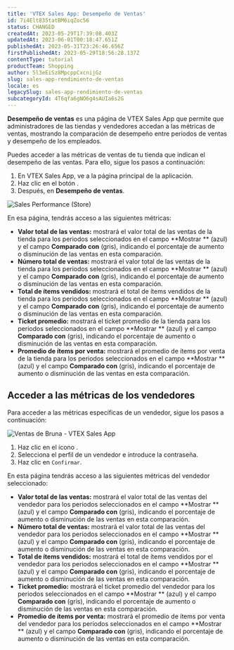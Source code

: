 ```yaml
---
title: 'VTEX Sales App: Desempeño de Ventas'
id: 7i4Elt835tatBM6iqZoc56
status: CHANGED
createdAt: 2023-05-29T17:39:08.403Z
updatedAt: 2023-06-01T00:18:47.651Z
publishedAt: 2023-05-31T23:26:46.656Z
firstPublishedAt: 2023-05-29T18:56:28.137Z
contentType: tutorial
productTeam: Shopping
author: 5l3eEiSz8MpcppCxcnijGz
slug: sales-app-rendimiento-de-ventas
locale: es
legacySlug: sales-app-rendimiento-de-ventas
subcategoryId: 4T6qfa6gNO6g4sAUIa6s2G
---
```


**Desempeño de ventas** es una página de VTEX Sales App que permite que administradores de las tiendas y vendedores accedan a las métricas de ventas, mostrando la comparación de desempeño entre periodos de ventas y desempeño de los empleados.

Puedes acceder a las métricas de ventas de tu tienda que indican el desempeño de las ventas. Para ello, sigue los pasos a continuación:

1. En VTEX Sales App, ve a la página principal de la aplicación.
2. Haz clic en el botón <i class="fas fa-bars"></i>.
3. Después, en **Desempeño de ventas**.

![Sales Performance (Store)](https://images.ctfassets.net/alneenqid6w5/2YMohTrMzA23P64djqnLWb/befba785d99d38ac7ae16e4a045ab32a/analytics_en.png)

En esa página, tendrás acceso a las siguientes métricas:

- **Valor total de las ventas:** mostrará el valor total de las ventas de la tienda para los periodos seleccionados en el campo **Mostrar ** (azul) y el campo **Comparado con** (gris), indicando el porcentaje de aumento o disminución de las ventas en esta comparación.
- **Número total de ventas:** mostrará el valor total de las ventas de la tienda para los periodos seleccionados en el campo **Mostrar ** (azul) y el campo **Comparado con** (gris), indicando el porcentaje de aumento o disminución de las ventas en esta comparación.
- **Total de ítems vendidos:** mostrará el total de ítems vendidos de la tienda para los periodos seleccionados en el campo **Mostrar ** (azul) y el campo **Comparado con** (gris), indicando el porcentaje de aumento o disminución de las ventas en esta comparación.
- **Ticket promedio:** mostrará el ticket promedio de la tienda para los periodos seleccionados en el campo **Mostrar ** (azul) y el campo **Comparado con** (gris), indicando el porcentaje de aumento o disminución de las ventas en esta comparación.
- **Promedio de ítems por venta:** mostrará el promedio de ítems por venta de la tienda para los periodos seleccionados en el campo **Mostrar ** (azul) y el campo **Comparado con** (gris), indicando el porcentaje de aumento o disminución de las ventas en esta comparación.

## Acceder a las métricas de los vendedores

Para acceder a las métricas específicas de un vendedor, sigue los pasos a continuación:

![Ventas de Bruna - VTEX Sales App](https://images.ctfassets.net/alneenqid6w5/78nJXcuThGbc7cGrOb7CqV/0742350774cffb176c09e1597d24270d/Ventas_de_bruna_-.png)

1. Haz clic en el ícono <i class="far fa-id-badge"></i>.
2. Selecciona el perfil de un vendedor e introduce la contraseña.
3. Haz clic en `Confirmar`.

En esta página tendrás acceso a las siguientes métricas del vendedor seleccionado:

- **Valor total de las ventas:** mostrará el valor total de las ventas del vendedor para los periodos seleccionados en el campo **Mostrar ** (azul) y el campo **Comparado con** (gris), indicando el porcentaje de aumento o disminución de las ventas en esta comparación.
- **Número total de ventas:** mostrará el valor total de las ventas del vendedor para los periodos seleccionados en el campo **Mostrar ** (azul) y el campo **Comparado con** (gris), indicando el porcentaje de aumento o disminución de las ventas en esta comparación.
- **Total de ítems vendidos:** mostrará el total de ítems vendidos por el vendedor para los periodos seleccionados en el campo **Mostrar ** (azul) y el campo **Comparado con** (gris), indicando el porcentaje de aumento o disminución de las ventas en esta comparación.
- **Ticket promedio:** mostrará el ticket promedio del vendedor para los periodos seleccionados en el campo **Mostrar ** (azul) y el campo **Comparado con** (gris), indicando el porcentaje de aumento o disminución de las ventas en esta comparación.
- **Promedio de ítems por venta:** mostrará el promedio de ítems por venta del vendedor para los periodos seleccionados en el campo **Mostrar ** (azul) y el campo **Comparado con** (gris), indicando el porcentaje de aumento o disminución de las ventas en esta comparación.

